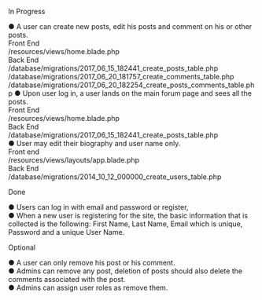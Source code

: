 In Progress

●	A user can create new posts, edit his posts and comment on his or other posts. <br />
	Front End <br />
	/resources/views/home.blade.php <br />
	Back End <br />
	/database/migrations/2017_06_15_182441_create_posts_table.php
	/database/migrations/2017_06_20_181757_create_comments_table.php <br/>
	/database/migrations/2017_06_20_182254_create_posts_comments_table.php
●	Upon user log in, a user lands on the main forum page and sees all the posts. <br />
	Front End <br />
	/resources/views/home.blade.php <br />
	Back End <br />
	/database/migrations/2017_06_15_182441_create_posts_table.php <br />
●	User may edit their biography and user name only. <br />
	Front end <br />
	/resources/views/layouts/app.blade.php <br />
	Back End <br />
	/database/migrations/2014_10_12_000000_create_users_table.php <br />

Done

●	Users can log in with email and password or register, <br />
●	When a new user is registering for the site, the basic information that is collected is the following: First Name, Last Name, Email which is unique, Password and a unique User Name. <br />

Optional

●	A user can only remove his post or his comment. <br />
●	Admins can remove any post, deletion of posts should also delete the comments associated with the post. <br />
●	Admins can assign user roles as remove them. <br />

